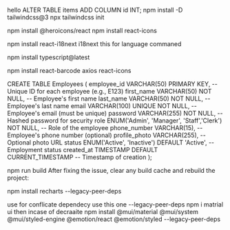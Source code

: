 hello
ALTER TABLE items ADD COLUMN id INT;
npm install -D tailwindcss@3
npx tailwindcss init




npm install @heroicons/react
npm install react-icons 


npm install react-i18next i18next   this for language commaned 


npm install typescript@latest


npm install react-barcode axios react-icons
 
CREATE TABLE Employees (
    employee_id VARCHAR(50) PRIMARY KEY, -- Unique ID for each employee (e.g., E123)
    first_name VARCHAR(50) NOT NULL,     -- Employee's first name
    last_name VARCHAR(50) NOT NULL,      -- Employee's last name
    email VARCHAR(100) UNIQUE NOT NULL,  -- Employee's email (must be unique)
    password VARCHAR(255) NOT NULL,      -- Hashed password for security
    role ENUM('Admin', 'Manager', 'Staff','Clerk') NOT NULL, -- Role of the employee
    phone_number VARCHAR(15),            -- Employee's phone number (optional)
    profile_photo VARCHAR(255),          -- Optional photo URL
    status ENUM('Active', 'Inactive') DEFAULT 'Active', -- Employment status
    created_at TIMESTAMP DEFAULT CURRENT_TIMESTAMP -- Timestamp of creation
);

npm run build
 After fixing the issue, clear any build cache and rebuild the project:


 npm install recharts --legacy-peer-deps

 use for conflicate dependecy use this one 
--legacy-peer-deps
npm i matrial ui
then incase of decraaite npm install @mui/material @mui/system @mui/styled-engine @emotion/react @emotion/styled --legacy-peer-deps








